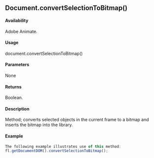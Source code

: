 ## Document.convertSelectionToBitmap()

#### Availability

Adobe Animate.

#### Usage

document.convertSelectionToBitmap()

#### Parameters

None

#### Returns

Boolean.

#### Description

Method; converts selected objects in the current frame to a bitmap and inserts the bitmap into the library.

#### Example

```javascript
The following example illustrates use of this method:
fl.getDocumentDOM().convertSelectionToBitmap();

```